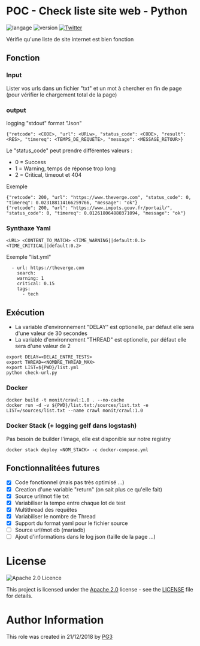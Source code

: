 # POC - Check liste site web - Python

![langage](https://img.shields.io/badge/Langage-Python-green.svg) 
![version](https://img.shields.io/badge/version-Alpha-red.svg)
[![Twitter](https://img.shields.io/twitter/follow/pg3io.svg?style=social)](https://twitter.com/intent/follow?screen_name=pg3io)

Vérifie qu'une liste de site internet est bien fonction

## Fonction
### Input
Lister vos urls dans un fichier "txt" et un mot à chercher en fin de page (pour vérifier le chargement total de la page)

### output
logging "stdout" format "Json"
```
{"retcode": <CODE>, "url": <URLw>, "status_code": <CODE>, "result": <RES>, "timereq": <TEMPS_DE_REQUETE>, "message": <MESSAGE_RETOUR>}
```
Le "status_code" peut prendre différentes valeurs :
* 0 = Success
* 1 = Warning, temps de réponse trop long
* 2 = Critical, timeout et 404

Exemple
```
{"retcode": 200, "url": "https://www.theverge.com", "status_code": 0, "timereq": 0.023188114166259766, "message": "ok"}
{"retcode": 200, "url": "https://www.impots.gouv.fr/portail/", "status_code": 0, "timereq": 0.012618064880371094, "message": "ok"}
```

### Synthaxe Yaml
```
<URL> <CONTENT_TO_MATCH> <TIME_WARNING||default:0.1> <TIME_CRITICAL||default:0.2>
```

Exemple "list.yml"
```
  - url: https://theverge.com
    search: 
    warning: 1
    critical: 0.15
    tags:
      - tech
```

## Exécution
* La variable d'environnement "DELAY" est optionelle, par défaut elle sera d'une valeur de 30 secondes
* La variable d'environnement "THREAD" est optionelle, par défaut elle sera d'une valeur de 2
```
export DELAY=<DELAI_ENTRE_TESTS>
export THREAD=<NOMBRE_THREAD_MAX>
export LIST=${PWD}/list.yml
python check-url.py
```

### Docker
```
docker build -t monit/crawl:1.0 . --no-cache
docker run -d -v ${PWD}/list.txt:/sources/list.txt -e LIST=/sources/list.txt --name crawl monit/crawl:1.0
```
### Docker Stack (+ logging gelf dans logstash)
Pas besoin de builder l'image, elle est disponible sur notre registry
```
docker stack deploy <NOM_STACK> -c docker-compose.yml
```

## Fonctionnalitées futures
- [x] Code fonctionnel (mais pas très optimisé ...)
- [x] Creation d'une variable "return" (on sait plus ce qu'elle fait)
- [x] Source url/mot file txt
- [x] Variabiliser la tempo entre chaque lot de test
- [x] Multithread des requêtes
- [x] Variabiliser le nombre de Thread
- [x] Support du format yaml pour le fichier source
- [ ] Source url/mot db (mariadb)
- [ ] Ajout d'informations dans le log json (taille de la page ...)

# License

![Apache 2.0 Licence](https://img.shields.io/hexpm/l/plug.svg)

This project is licensed under the [Apache 2.0](https://www.apache.org/licenses/LICENSE-2.0) license - see the [LICENSE](LICENSE) file for details.

# Author Information
This role was created in 21/12/2018 by [PG3](https://pg3.io)
